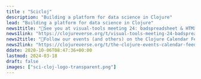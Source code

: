 ```yaml
---
title : "Scicloj"
description: "Building a platform for data science in Clojure"
lead: "Building a platform for data science in Clojure"
news1title: "💮See you at visual-tools meeting 24: badspreadsheet & HTMX💮"
news1link: "https://clojureverse.org/t/visual-tools-meeting-24-badspreadsheet-and-htmx/"
news2title: "📅Follow our events (and others) on the Clojure Calendar Feed📅"
news2link: "https://clojureverse.org/t/the-clojure-events-calendar-feed-turns-2/9527"
ddate: 2020-10-06T08:47:36+00:00
lastmod: 2024-03-18
draft: false
images: ["sci-cloj-logo-transparent.png"]
---
```


